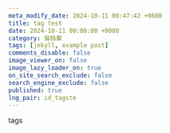 ```yaml
---
meta_modify_date: 2024-10-11 00:47:42 +0800
title: tag test
date: 2024-10-11 00:00:00 +0000
category: 猫档案
tags: [jekyll, example post]
comments_disable: false
image_viewer_on: false
image_lazy_loader_on: true
on_site_search_exclude: false
search_engine_exclude: false
published: true
lng_pair: id_tagste
---
```

tags